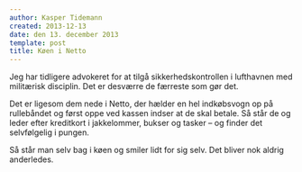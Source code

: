 ```yaml
---
author: Kasper Tidemann
created: 2013-12-13
date: den 13. december 2013
template: post
title: Køen i Netto
---
```


Jeg har tidligere advokeret for at tilgå sikkerhedskontrollen i lufthavnen med militærisk disciplin. Det er desværre de færreste som gør det.

Det er ligesom dem nede i Netto, der hælder en hel indkøbsvogn op på rullebåndet og først oppe ved kassen indser at de skal betale. Så står de og leder efter kreditkort i jakkelommer, bukser og tasker – og finder det selvfølgelig i pungen.

Så står man selv bag i køen og smiler lidt for sig selv. Det bliver nok aldrig anderledes.